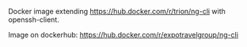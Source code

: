 Docker image extending https://hub.docker.com/r/trion/ng-cli with openssh-client.

Image on dockerhub: https://hub.docker.com/r/expotravelgroup/ng-cli
